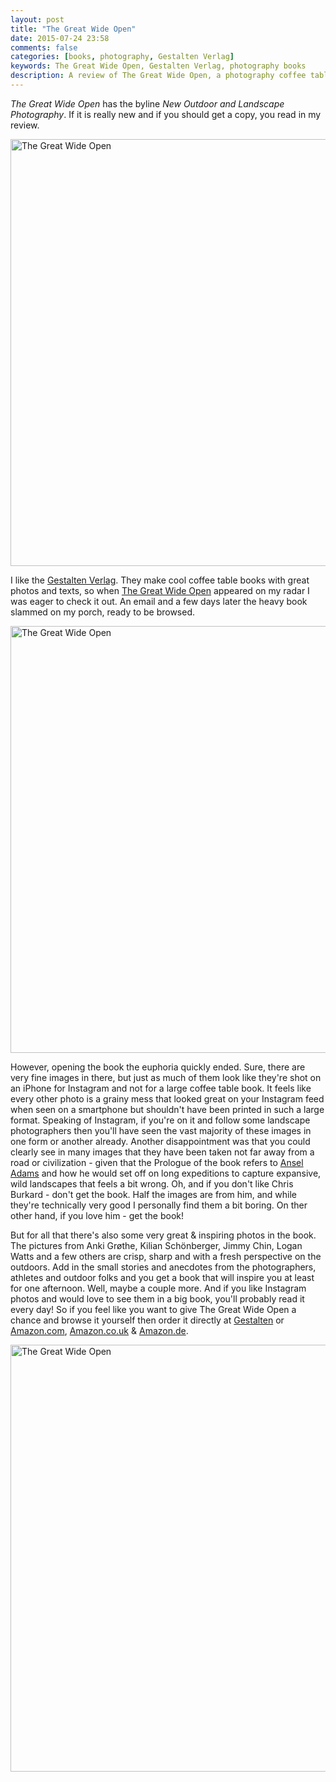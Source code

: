 ```yaml
---
layout: post
title: "The Great Wide Open"
date: 2015-07-24 23:58
comments: false
categories: [books, photography, Gestalten Verlag]
keywords: The Great Wide Open, Gestalten Verlag, photography books
description: A review of The Great Wide Open, a photography coffee table book. 
---
```


*The Great Wide Open* has the byline *New Outdoor and Landscape Photography*. If it is really new and if you should get a copy, you read in my review.

<a data-flickr-embed="true" href="https://www.flickr.com/photos/hendrikmorkel/19968932345/in/dateposted/" title="The Great Wide Open"><img src="https://farm1.staticflickr.com/319/19968932345_8fc222df65_b.jpg" width="1024" height="683" alt="The Great Wide Open"></a><script async src="//embedr.flickr.com/assets/client-code.js" charset="utf-8"></script>

<!-- more -->

I like the [Gestalten Verlag](https://hikinginfinland.com/blog/categories/gestalten-verlag/). They make cool coffee table books with great photos and texts, so when [The Great Wide Open](http://shop.gestalten.com/great-wide-open.html) appeared on my radar I was eager to check it out. An email and a few days later the heavy book slammed on my porch, ready to be browsed. 

<a data-flickr-embed="true" href="https://www.flickr.com/photos/hendrikmorkel/19780862558/in/dateposted/" title="The Great Wide Open"><img src="https://farm4.staticflickr.com/3665/19780862558_72b216d413_b.jpg" width="1024" height="683" alt="The Great Wide Open"></a><script async src="//embedr.flickr.com/assets/client-code.js" charset="utf-8"></script>

However, opening the book the euphoria quickly ended. Sure, there are very fine images in there, but just as much of them look like they're shot on an iPhone for Instagram and not for a large coffee table book. It feels like every other photo is a grainy mess that looked great on your Instagram feed when seen on a smartphone but shouldn't have been printed in such a large format. Speaking of Instagram, if you're on it and follow some landscape photographers then you'll have seen the vast majority of these images in one form or another already. Another disappointment was that you could clearly see in many images that they have been taken not far away from a road or civilization - given that the Prologue of the book refers to [Ansel Adams](http://amzn.to/1SFXAis) and how he would set off on long expeditions to capture expansive, wild landscapes that feels a bit wrong. Oh, and if you don't like Chris Burkard - don't get the book. Half the images are from him, and while they're technically very good I personally find them a bit boring. On ther other hand, if you love him - get the book!

But for all that there's also some very great & inspiring photos in the book. The pictures from Anki Grøthe, Kilian Schönberger, Jimmy Chin, Logan Watts and a few others are crisp, sharp and with a fresh perspective on the outdoors. Add in the small stories and anecdotes from the photographers, athletes and outdoor folks and you get a book that will inspire you at least for one afternoon. Well, maybe a couple more. And if you like Instagram photos and would love to see them in a big book, you'll probably read it every day! So if you feel like you want to give The Great Wide Open a chance and browse it yourself then order it directly at [Gestalten](http://shop.gestalten.com/great-wide-open.html) or [Amazon.com](http://amzn.to/1RXDe9B), [Amazon.co.uk](http://amzn.to/1frJyEz) & [Amazon.de](http://amzn.to/1frJFzT).

<a data-flickr-embed="true" href="https://www.flickr.com/photos/hendrikmorkel/19968931705/in/dateposted/" title="The Great Wide Open"><img src="https://farm1.staticflickr.com/374/19968931705_29152e803e_b.jpg" width="1024" height="683" alt="The Great Wide Open"></a><script async src="//embedr.flickr.com/assets/client-code.js" charset="utf-8"></script>